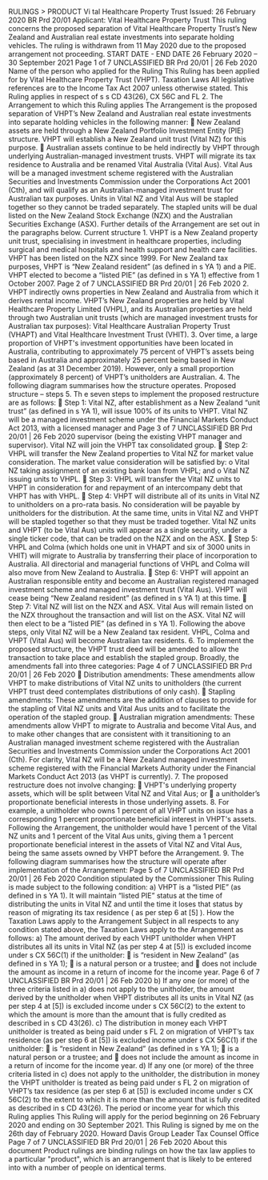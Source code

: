 RULINGS > PRODUCT Vi tal Healthcare Property Trust Issued: 26 February 2020 BR Prd 20/01 Applicant: Vital Healthcare Property Trust This ruling concerns the proposed separation of Vital Healthcare Property Trust’s New Zealand and Australian real estate investments into separate holding vehicles. The ruling is withdrawn from 11 May 2020 due to the proposed arrangement not proceeding. START DATE - END DATE 26 February 2020 – 30 September 2021 Page 1 of 7 UNCLASSIFIED BR Prd 20/01 | 26 Feb 2020 Name of the person who applied for the Ruling This Ruling has been applied for by Vital Healthcare Property Trust (VHPT). Taxation Laws All legislative references are to the Income Tax Act 2007 unless otherwise stated. This Ruling applies in respect of s s CD 43(26), CX 56C and FL 2. The Arrangement to which this Ruling applies The Arrangement is the proposed separation of VHPT’s New Zealand and Australian real estate investments into separate holding vehicles in the following manner:  New Zealand assets are held through a New Zealand Portfolio Investment Entity (PIE) structure. VHPT will establish a New Zealand unit trust (Vital NZ) for this purpose.  Australian assets continue to be held indirectly by VHPT through underlying Australian-managed investment trusts. VHPT will migrate its tax residence to Australia and be renamed Vital Australia (Vital Aus). Vital Aus will be a managed investment scheme registered with the Australian Securities and Investments Commission under the Corporations Act 2001 (Cth), and will qualify as an Australian-managed investment trust for Australian tax purposes. Units in Vital NZ and Vital Aus will be stapled together so they cannot be traded separately. The stapled units will be dual listed on the New Zealand Stock Exchange (NZX) and the Australian Securities Exchange (ASX). Further details of the Arrangement are set out in the paragraphs below. Current structure 1. VHPT is a New Zealand property unit trust, specialising in investment in healthcare properties, including surgical and medical hospitals and health support and health care facilities. VHPT has been listed on the NZX since 1999. For New Zealand tax purposes, VHPT is “New Zealand resident” (as defined in s YA 1) and a PIE. VHPT elected to become a “listed PIE” (as defined in s YA 1) effective from 1 October 2007. Page 2 of 7 UNCLASSIFIED BR Prd 20/01 | 26 Feb 2020 2. VHPT indirectly owns properties in New Zealand and Australia from which it derives rental income. VHPT’s New Zealand properties are held by Vital Healthcare Property Limited (VHPL), and its Australian properties are held through two Australian unit trusts (which are managed investment trusts for Australian tax purposes): Vital Healthcare Australian Property Trust (VHAPT) and Vital Healthcare Investment Trust (VHIT). 3. Over time, a large proportion of VHPT's investment opportunities have been located in Australia, contributing to approximately 75 percent of VHPT’s assets being based in Australia and approximately 25 percent being based in New Zealand (as at 31 December 2019). However, only a small proportion (approximately 8 percent) of VHPT’s unitholders are Australian. 4. The following diagram summarises how the structure operates. Proposed structure – steps 5. Th e seven steps to implement the proposed restructure are as follows:  Step 1: Vital NZ, after establishment as a New Zealand “unit trust” (as defined in s YA 1), will issue 100% of its units to VHPT. Vital NZ will be a managed investment scheme under the Financial Markets Conduct Act 2013, with a licensed manager and Page 3 of 7 UNCLASSIFIED BR Prd 20/01 | 26 Feb 2020 supervisor (being the existing VHPT manager and supervisor). Vital NZ will join the VHPT tax consolidated group.  Step 2: VHPL will transfer the New Zealand properties to Vital NZ for market value consideration. The market value consideration will be satisfied by: o Vital NZ taking assignment of an existing bank loan from VHPL; and o Vital NZ issuing units to VHPL.  Step 3: VHPL will transfer the Vital NZ units to VHPT in consideration for and repayment of an intercompany debt that VHPT has with VHPL.  Step 4: VHPT will distribute all of its units in Vital NZ to unitholders on a pro-rata basis. No consideration will be payable by unitholders for the distribution. At the same time, units in Vital NZ and VHPT will be stapled together so that they must be traded together. Vital NZ units and VHPT (to be Vital Aus) units will appear as a single security, under a single ticker code, that can be traded on the NZX and on the ASX.  Step 5: VHPL and Colma (which holds one unit in VHAPT and six of 3000 units in VHIT) will migrate to Australia by transferring their place of incorporation to Australia. All directorial and managerial functions of VHPL and Colma will also move from New Zealand to Australia.  Step 6: VHPT will appoint an Australian responsible entity and become an Australian registered managed investment scheme and managed investment trust (Vital Aus). VHPT will cease being “New Zealand resident” (as defined in s YA 1) at this time.  Step 7: Vital NZ will list on the NZX and ASX. Vital Aus will remain listed on the NZX throughout the transaction and will list on the ASX. Vital NZ will then elect to be a “listed PIE” (as defined in s YA 1). Following the above steps, only Vital NZ will be a New Zealand tax resident. VHPL, Colma and VHPT (Vital Aus) will become Australian tax residents. 6. To implement the proposed structure, the VHPT trust deed will be amended to allow the transaction to take place and establish the stapled group. Broadly, the amendments fall into three categories: Page 4 of 7 UNCLASSIFIED BR Prd 20/01 | 26 Feb 2020  Distribution amendments: These amendments allow VHPT to make distributions of Vital NZ units to unitholders (the current VHPT trust deed contemplates distributions of only cash).  Stapling amendments: These amendments are the addition of clauses to provide for the stapling of Vital NZ units and Vital Aus units and to facilitate the operation of the stapled group.  Australian migration amendments: These amendments allow VHPT to migrate to Australia and become Vital Aus, and to make other changes that are consistent with it transitioning to an Australian managed investment scheme registered with the Australian Securities and Investments Commission under the Corporations Act 2001 (Cth). For clarity, Vital NZ will be a New Zealand managed investment scheme registered with the Financial Markets Authority under the Financial Markets Conduct Act 2013 (as VHPT is currently). 7. The proposed restructure does not involve changing:  VHPT's underlying property assets, which will be split between Vital NZ and Vital Aus; or  a unitholder’s proportionate beneficial interests in those underlying assets. 8. For example, a unitholder who owns 1 percent of all VHPT units on issue has a corresponding 1 percent proportionate beneficial interest in VHPT's assets. Following the Arrangement, the unitholder would have 1 percent of the Vital NZ units and 1 percent of the Vital Aus units, giving them a 1 percent proportionate beneficial interest in the assets of Vital NZ and Vital Aus, being the same assets owned by VHPT before the Arrangement. 9. The following diagram summarises how the structure will operate after implementation of the Arrangement: Page 5 of 7 UNCLASSIFIED BR Prd 20/01 | 26 Feb 2020 Condition stipulated by the Commissioner This Ruling is made subject to the following condition: a) VHPT is a “listed PIE” (as defined in s YA 1). It will maintain “listed PIE” status at the time of distributing the units in Vital NZ and until the time it loses that status by reason of migrating its tax residence ( as per step 6 at \[5\] ). How the Taxation Laws apply to the Arrangement Subject in all respects to any condition stated above, the Taxation Laws apply to the Arrangement as follows: a) The amount derived by each VHPT unitholder when VHPT distributes all its units in Vital NZ (as per step 4 at \[5\]) is excluded income under s CX 56C(1) if the unitholder:  is “resident in New Zealand” (as defined in s YA 1);  is a natural person or a trustee; and  does not include the amount as income in a return of income for the income year. Page 6 of 7 UNCLASSIFIED BR Prd 20/01 | 26 Feb 2020 b) If any one (or more) of the three criteria listed in a) does not apply to the unitholder, the amount derived by the unitholder when VHPT distributes all its units in Vital NZ (as per step 4 at \[5\]) is excluded income under s CX 56C(2) to the extent to which the amount is more than the amount that is fully credited as described in s CD 43(26). c) The distribution in money each VHPT unitholder is treated as being paid under s FL 2 on migration of VHPT’s tax residence (as per step 6 at \[5\]) is excluded income under s CX 56C(1) if the unitholder:  is “resident in New Zealand” (as defined in s YA 1);  is a natural person or a trustee; and  does not include the amount as income in a return of income for the income year. d) If any one (or more) of the three criteria listed in c) does not apply to the unitholder, the distribution in money the VHPT unitholder is treated as being paid under s FL 2 on migration of VHPT’s tax residence (as per step 6 at \[5\]) is excluded income under s CX 56C(2) to the extent to which it is more than the amount that is fully credited as described in s CD 43(26). The period or income year for which this Ruling applies This Ruling will apply for the period beginning on 26 February 2020 and ending on 30 September 2021. This Ruling is signed by me on the 26th day of February 2020. Howard Davis Group Leader Tax Counsel Office Page 7 of 7 UNCLASSIFIED BR Prd 20/01 | 26 Feb 2020 About this document Product rulings are binding rulings on how the tax law applies to a particular "product", which is an arrangement that is likely to be entered into with a number of people on identical terms.